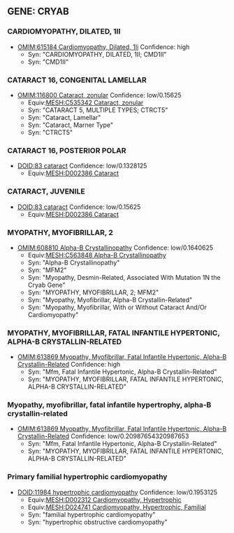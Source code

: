 
## GENE: CRYAB

### CARDIOMYOPATHY, DILATED, 1II
 * [OMIM:615184 Cardiomyopathy, Dilated, 1Ii](http://beta.monarchinitiative.org/disease/OMIM:615184) Confidence: high
    * Syn: "CARDIOMYOPATHY, DILATED, 1II; CMD1II"
    * Syn: "CMD1II"

### CATARACT 16, CONGENITAL LAMELLAR
 * [OMIM:116800 Cataract, zonular](http://beta.monarchinitiative.org/disease/OMIM:116800) Confidence: low/0.15625
    * Equiv:[MESH:C535342 Cataract, zonular](http://beta.monarchinitiative.org/disease/MESH:C535342)
    * Syn: "CATARACT 5, MULTIPLE TYPES; CTRCT5"
    * Syn: "Cataract, Lamellar"
    * Syn: "Cataract, Marner Type"
    * Syn: "CTRCT5"

### CATARACT 16, POSTERIOR POLAR
 * [DOID:83 cataract](http://beta.monarchinitiative.org/disease/DOID:83) Confidence: low/0.1328125
    * Equiv:[MESH:D002386 Cataract](http://beta.monarchinitiative.org/disease/MESH:D002386)

### CATARACT, JUVENILE
 * [DOID:83 cataract](http://beta.monarchinitiative.org/disease/DOID:83) Confidence: low/0.15625
    * Equiv:[MESH:D002386 Cataract](http://beta.monarchinitiative.org/disease/MESH:D002386)

### MYOPATHY, MYOFIBRILLAR, 2
 * [OMIM:608810 Alpha-B Crystallinopathy](http://beta.monarchinitiative.org/disease/OMIM:608810) Confidence: low/0.1640625
    * Equiv:[MESH:C563848 Alpha-B Crystallinopathy](http://beta.monarchinitiative.org/disease/MESH:C563848)
    * Syn: "Alpha-B Crystallinopathy"
    * Syn: "MFM2"
    * Syn: "Myopathy, Desmin-Related, Associated With Mutation 1N the Cryab Gene"
    * Syn: "MYOPATHY, MYOFIBRILLAR, 2; MFM2"
    * Syn: "Myopathy, Myofibrillar, Alpha-B Crystallin-Related"
    * Syn: "Myopathy, Myofibrillar, With or Without Cataract And/Or Cardiomyopathy"

### MYOPATHY, MYOFIBRILLAR, FATAL INFANTILE HYPERTONIC, ALPHA-B CRYSTALLIN-RELATED
 * [OMIM:613869 Myopathy, Myofibrillar, Fatal Infantile Hypertonic, Alpha-B Crystallin-Related](http://beta.monarchinitiative.org/disease/OMIM:613869) Confidence: high
    * Syn: "Mfm, Fatal Infantile Hypertonic, Alpha-B Crystallin-Related"
    * Syn: "MYOPATHY, MYOFIBRILLAR, FATAL INFANTILE HYPERTONIC, ALPHA-B CRYSTALLIN-RELATED"

### Myopathy, myofibrillar, fatal infantile hypertrophy, alpha-B crystallin-related
 * [OMIM:613869 Myopathy, Myofibrillar, Fatal Infantile Hypertonic, Alpha-B Crystallin-Related](http://beta.monarchinitiative.org/disease/OMIM:613869) Confidence: low/0.20987654320987653
    * Syn: "Mfm, Fatal Infantile Hypertonic, Alpha-B Crystallin-Related"
    * Syn: "MYOPATHY, MYOFIBRILLAR, FATAL INFANTILE HYPERTONIC, ALPHA-B CRYSTALLIN-RELATED"

### Primary familial hypertrophic cardiomyopathy
 * [DOID:11984 hypertrophic cardiomyopathy](http://beta.monarchinitiative.org/disease/DOID:11984) Confidence: low/0.1953125
    * Equiv:[MESH:D002312 Cardiomyopathy, Hypertrophic](http://beta.monarchinitiative.org/disease/MESH:D002312)
    * Equiv:[MESH:D024741 Cardiomyopathy, Hypertrophic, Familial](http://beta.monarchinitiative.org/disease/MESH:D024741)
    * Syn: "familial hypertrophic cardiomyopathy"
    * Syn: "hypertrophic obstructive cardiomyopathy"
